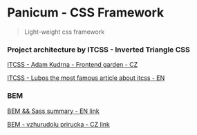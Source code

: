 # Panicum - CSS Framework

> Light-weight css framework

### Project architecture by ITCSS - Inverted Triangle CSS

[ITCSS - Adam Kudrna - Frontend garden - CZ](https://frontend.garden/proc-je-itcss-nejpokrocilejsi-metodika-organizace-css/)

[ITCSS - Lubos the most famous article about itcss - EN](https://www.xfive.co/blog/itcss-scalable-maintainable-css-architecture/)

### BEM

[BEM && Sass summary - EN link](https://medium.com/@andrew_barnes/bem-and-sass-a-perfect-match-5e48d9bc3894)

[BEM - vzhurudolu prirucka - CZ link](https://www.vzhurudolu.cz/prirucka/bem)
